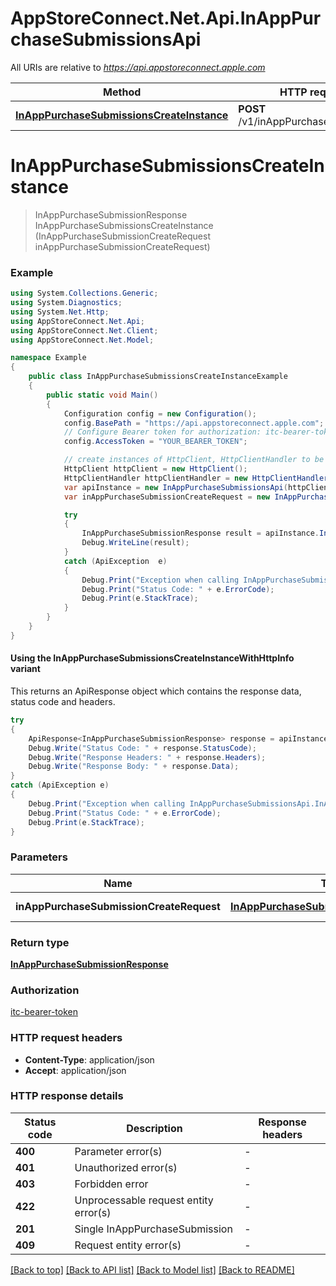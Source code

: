 # AppStoreConnect.Net.Api.InAppPurchaseSubmissionsApi

All URIs are relative to *https://api.appstoreconnect.apple.com*

| Method | HTTP request | Description |
|--------|--------------|-------------|
| [**InAppPurchaseSubmissionsCreateInstance**](InAppPurchaseSubmissionsApi.md#inapppurchasesubmissionscreateinstance) | **POST** /v1/inAppPurchaseSubmissions |  |

<a id="inapppurchasesubmissionscreateinstance"></a>
# **InAppPurchaseSubmissionsCreateInstance**
> InAppPurchaseSubmissionResponse InAppPurchaseSubmissionsCreateInstance (InAppPurchaseSubmissionCreateRequest inAppPurchaseSubmissionCreateRequest)



### Example
```csharp
using System.Collections.Generic;
using System.Diagnostics;
using System.Net.Http;
using AppStoreConnect.Net.Api;
using AppStoreConnect.Net.Client;
using AppStoreConnect.Net.Model;

namespace Example
{
    public class InAppPurchaseSubmissionsCreateInstanceExample
    {
        public static void Main()
        {
            Configuration config = new Configuration();
            config.BasePath = "https://api.appstoreconnect.apple.com";
            // Configure Bearer token for authorization: itc-bearer-token
            config.AccessToken = "YOUR_BEARER_TOKEN";

            // create instances of HttpClient, HttpClientHandler to be reused later with different Api classes
            HttpClient httpClient = new HttpClient();
            HttpClientHandler httpClientHandler = new HttpClientHandler();
            var apiInstance = new InAppPurchaseSubmissionsApi(httpClient, config, httpClientHandler);
            var inAppPurchaseSubmissionCreateRequest = new InAppPurchaseSubmissionCreateRequest(); // InAppPurchaseSubmissionCreateRequest | InAppPurchaseSubmission representation

            try
            {
                InAppPurchaseSubmissionResponse result = apiInstance.InAppPurchaseSubmissionsCreateInstance(inAppPurchaseSubmissionCreateRequest);
                Debug.WriteLine(result);
            }
            catch (ApiException  e)
            {
                Debug.Print("Exception when calling InAppPurchaseSubmissionsApi.InAppPurchaseSubmissionsCreateInstance: " + e.Message);
                Debug.Print("Status Code: " + e.ErrorCode);
                Debug.Print(e.StackTrace);
            }
        }
    }
}
```

#### Using the InAppPurchaseSubmissionsCreateInstanceWithHttpInfo variant
This returns an ApiResponse object which contains the response data, status code and headers.

```csharp
try
{
    ApiResponse<InAppPurchaseSubmissionResponse> response = apiInstance.InAppPurchaseSubmissionsCreateInstanceWithHttpInfo(inAppPurchaseSubmissionCreateRequest);
    Debug.Write("Status Code: " + response.StatusCode);
    Debug.Write("Response Headers: " + response.Headers);
    Debug.Write("Response Body: " + response.Data);
}
catch (ApiException e)
{
    Debug.Print("Exception when calling InAppPurchaseSubmissionsApi.InAppPurchaseSubmissionsCreateInstanceWithHttpInfo: " + e.Message);
    Debug.Print("Status Code: " + e.ErrorCode);
    Debug.Print(e.StackTrace);
}
```

### Parameters

| Name | Type | Description | Notes |
|------|------|-------------|-------|
| **inAppPurchaseSubmissionCreateRequest** | [**InAppPurchaseSubmissionCreateRequest**](InAppPurchaseSubmissionCreateRequest.md) | InAppPurchaseSubmission representation |  |

### Return type

[**InAppPurchaseSubmissionResponse**](InAppPurchaseSubmissionResponse.md)

### Authorization

[itc-bearer-token](../README.md#itc-bearer-token)

### HTTP request headers

 - **Content-Type**: application/json
 - **Accept**: application/json


### HTTP response details
| Status code | Description | Response headers |
|-------------|-------------|------------------|
| **400** | Parameter error(s) |  -  |
| **401** | Unauthorized error(s) |  -  |
| **403** | Forbidden error |  -  |
| **422** | Unprocessable request entity error(s) |  -  |
| **201** | Single InAppPurchaseSubmission |  -  |
| **409** | Request entity error(s) |  -  |

[[Back to top]](#) [[Back to API list]](../README.md#documentation-for-api-endpoints) [[Back to Model list]](../README.md#documentation-for-models) [[Back to README]](../README.md)

